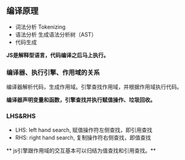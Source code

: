 ## 编译原理

- 词法分析 Tokenizing
- 语法分析 生成语法分析树（AST）
- 代码生成

**JS是解释型语言，代码编译之后马上执行。**

### 编译器、执行引擎、作用域的关系

编译器解析代码，生成作用域。引擎查找作用域，并根据作用域执行代码。

**编译器声明变量和函数，引擎查找并执行赋值操作、垃圾回收。**

### LHS&RHS
- LHS: left hand search, 赋值操作符左侧查找，即引用查找
- RHS: right hand search, 复制操作符右侧查找，即值查找

** js引擎跟作用域的交互基本可以归结为值查找和引用查找。** 
